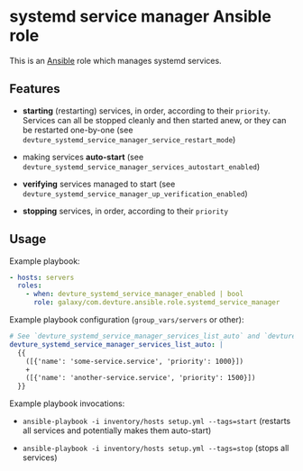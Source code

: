 # systemd service manager Ansible role

This is an [Ansible](https://www.ansible.com/) role which manages systemd services.


## Features

- **starting** (restarting) services, in order, according to their `priority`. Services can all be stopped cleanly and then started anew, or they can be restarted one-by-one (see `devture_systemd_service_manager_service_restart_mode`)

- making services **auto-start** (see `devture_systemd_service_manager_services_autostart_enabled`)

- **verifying** services managed to start (see `devture_systemd_service_manager_up_verification_enabled`)

- **stopping** services, in order, according to their `priority`


## Usage

Example playbook:

```yaml
- hosts: servers
  roles:
    - when: devture_systemd_service_manager_enabled | bool
      role: galaxy/com.devture.ansible.role.systemd_service_manager
```

Example playbook configuration (`group_vars/servers` or other):

```yaml
# See `devture_systemd_service_manager_services_list_auto` and `devture_systemd_service_manager_services_list_additional`
devture_systemd_service_manager_services_list_auto: |
  {{
    ([{'name': 'some-service.service', 'priority': 1000}])
    +
    ([{'name': 'another-service.service', 'priority': 1500}])
  }}
```

Example playbook invocations:

- `ansible-playbook -i inventory/hosts setup.yml --tags=start` (restarts all services and potentially makes them auto-start)

- `ansible-playbook -i inventory/hosts setup.yml --tags=stop` (stops all services)
